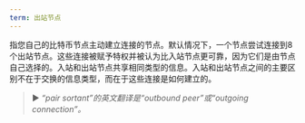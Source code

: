 ```yaml
---
term: 出站节点
---
```


指您自己的比特币节点主动建立连接的节点。默认情况下，一个节点尝试连接到8个出站节点。这些连接被赋予特权并被认为比入站节点更可靠，因为它们是由节点自己选择的。入站和出站节点共享相同类型的信息。入站和出站节点之间的主要区别不在于交换的信息类型，而在于这些连接是如何建立的。

> ► *“pair sortant”的英文翻译是“outbound peer”或“outgoing connection”。*